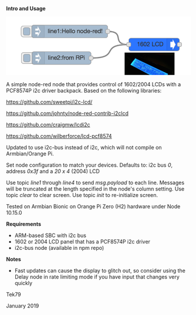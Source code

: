 **Intro and Usage**

![img here](img01.png)

A simple node-red node that provides control of 1602/2004 LCDs with a PCF8574P i2c driver backpack. Based on the following libraries:

https://github.com/sweetpi/i2c-lcd/

https://github.com/johnty/node-red-contrib-i2clcd

https://github.com/craigmw/lcdi2c

https://github.com/wilberforce/lcd-pcf8574

Updated to use i2c-bus instead of i2c, which will not compile on Armbian/Orange Pi.

Set node configuration to match your devices. Defaults to: i2c bus *0*, address *0x3f* and a *20 x 4* (2004) LCD

Use topic *line1* through *line4* to send *msg.payload* to each line. Messages will be truncated at the length specified in the node's column setting.
Use topic *clear* to clear screen. 
Use topic *init* to re-initialize screen. 

Tested on Armbian Bionic on Orange Pi Zero (H2) hardware under Node 10.15.0

**Requirements**

- ARM-based SBC with i2c bus
- 1602 or 2004 LCD panel that has a PCF8574P i2c driver
- i2c-bus node (available in npm repo)

**Notes**

- Fast updates can cause the display to glitch out, so consider using the Delay node in rate limiting mode if you have input that changes very quickly

Tek79

January 2019
